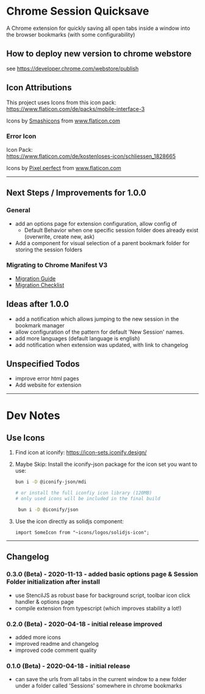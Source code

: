 # Chrome Session Quicksave

A Chrome extension for quickly saving all open tabs inside a window into the browser bookmarks (with some configurability)

## How to deploy new version to chrome webstore

see https://developer.chrome.com/webstore/publish

## Icon Attributions

This project uses Icons from this icon pack:  
<https://www.flaticon.com/de/packs/mobile-interface-3>

<div>Icons by <a href="https://www.flaticon.com/de/autoren/smashicons" title="Smashicons">Smashicons</a> from <a href="https://www.flaticon.com/de/" title="Flaticon">www.flaticon.com</a></div>

### Error Icon

Icon Pack:  
<https://www.flaticon.com/de/kostenloses-icon/schliessen_1828665>

<div>Icons by <a href="https://www.flaticon.com/de/autoren/pixel-perfect" title="Pixel perfect">Pixel perfect</a> from <a href="https://www.flaticon.com/de/" title="Flaticon">www.flaticon.com</a></div>

---

## Next Steps / Improvements for 1.0.0

### General

- add an options page for extension configuration, allow config of
  - Default Behavior when one specific session folder does already exist (overwrite, create new, ask)
- Add a component for visual selection of a parent bookmark folder for storing the session folders

### Migrating to Chrome Manifest V3

- [Migration Guide](https://developer.chrome.com/docs/extensions/mv3/intro/mv3-migration/#action-api-unification)
- [Migration Checklist](https://developer.chrome.com/docs/extensions/mv3/mv3-migration-checklist/)

## Ideas after 1.0.0

- add a notification which allows jumping to the new session in the bookmark manager
- allow configuration of the pattern for default 'New Session' names.
- add more languages (default language is english)
- add notification when extension was updated, with link to changelog

## Unspecified Todos

- improve error html pages
- Add website for extension

---

# Dev Notes

## Use Icons

1. Find icon at iconify: https://icon-sets.iconify.design/
2. Maybe Skip: Install the iconify-json package for the icon set you want to use:

   ```bash
   bun i -D @iconify-json/mdi

   # or install the full iconfiy icon library (120MB)
   # only used icons will be included in the final build

    bun i -D @iconify/json
   ```

3. Use the icon directly as solidjs component:

   ```tsx
   import SomeIcon from "~icons/logos/solidjs-icon";
   ```

---

## Changelog

### 0.3.0 (Beta) - 2020-11-13 - added basic options page & Session Folder initialization after install

- use StencilJS as robust base for background script, toolbar icon click handler & options page
- compile extension from typescript (which improves stability a lot!)

### 0.2.0 (Beta) - 2020-04-18 - initial release improved

- added more icons
- improved readme and changelog
- improved code comment quality

### 0.1.0 (Beta) - 2020-04-18 - initial release

- can save the urls from all tabs in the current window to a new folder under a folder called 'Sessions' somewhere in chrome bookmarks
